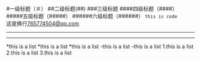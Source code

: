 #一级标题（＃）
##二级标题(##)
###三级标题
####四级标题（####）
#####五级标题（#####）
######六级标题（######）
`this is code`  
这是换行<765774504@qq.com>  
******  
-----  
*this is a list
*this is a list
*this is a list
-this is a list
-this is a list
1.this is a list
2.this is a list
3.this is a list

